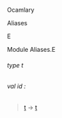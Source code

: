 Ocamlary

Aliases

E

Module Aliases.E

<a id="type-t"></a>

###### type t

<a id="val-id"></a>

###### val id :

> [t](#type-t) -> [t](#type-t)
